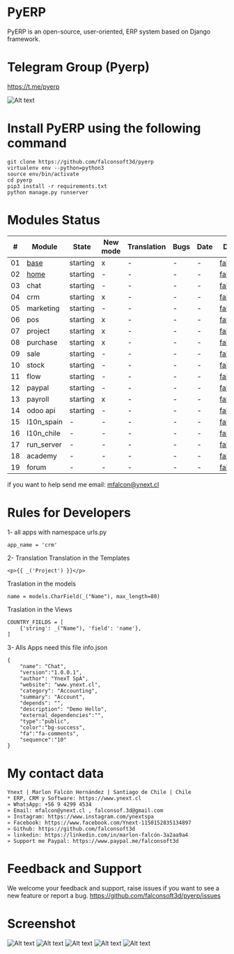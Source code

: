 # PyERP
PyERP is an open-source, user-oriented, ERP system based on Django framework.

# Telegram Group (Pyerp)
https://t.me/pyerp

![Alt text](https://github.com/falconsoft3d/pyerp/blob/master/marketing/pyerp-m.png?raw=true "Ynext")

# Install PyERP using the following command
```
git clone https://github.com/falconsoft3d/pyerp
virtualenv env --python=python3
source env/bin/activate
cd pyerp
pip3 install -r requirements.txt
python manage.py runserver
```
    

# Modules Status
| #  | Module  | State | New mode | Translation | Bugs | Date | Developer | Note |
| ------------- | ------------- | ------------- | ------------- | ------------- | ------------- | ------------- | ------------- | ------------- |
| 01 | [base](https://github.com/falconsoft3d/pyerp/tree/master/apps/base) | starting | x | - | - | - | [falconsoft3d](https://github.com/falconsoft3d) | - |
| 02 | [home](https://github.com/falconsoft3d/pyerp/tree/master/apps/home) | starting | - | - | - | - | [falconsoft3d](https://github.com/falconsoft3d)| - |
| 03 | chat  | starting | - | - | - | - | [falconsoft3d](https://github.com/falconsoft3d) | - |
| 04 | crm  | starting | x | - | - | - | [falconsoft3d](https://github.com/falconsoft3d) | - |
| 05 | marketing  | starting | - | - | - | - | [falconsoft3d](https://github.com/falconsoft3d) | - |
| 06 | pos  | starting | x | - | - | - | [falconsoft3d](https://github.com/falconsoft3d) | - |
| 07 | project  | starting | x | - | - | - | [falconsoft3d](https://github.com/falconsoft3d) | - |
| 08 | purchase | starting | x | - | - | - | [falconsoft3d](https://github.com/falconsoft3d) | - |
| 09 | sale  | starting | - | - | - | - | [falconsoft3d](https://github.com/falconsoft3d) | - |
| 10 | stock | starting | - | - | - | - | [falconsoft3d](https://github.com/falconsoft3d) | - |
| 11 | flow | starting | - | - | - | - | [falconsoft3d](https://github.com/falconsoft3d) | - |
| 12 | paypal | starting | - | - | - | - | [falconsoft3d](https://github.com/falconsoft3d) | - |
| 13 | payroll | starting | x | - | - | - | [falconsoft3d](https://github.com/falconsoft3d) | - |
| 14 | odoo api | starting | - | - | - | - | [falconsoft3d](https://github.com/falconsoft3d) | - |
| 15 | l10n_spain | - | - | - | - | - | [falconsoft3d](https://github.com/falconsoft3d) | - |
| 16 | l10n_chile | - | - | - | - | - | [falconsoft3d](https://github.com/falconsoft3d) | - |
| 17 | run_server | - | - | - | - | - | [falconsoft3d](https://github.com/falconsoft3d) | - |
| 18 | academy | - | - | - | - | - | [falconsoft3d](https://github.com/falconsoft3d) | - |
| 19 | forum | - | - | - | - | - | [falconsoft3d](https://github.com/falconsoft3d) | - |

if you want to help send me email: mfalcon@ynext.cl

# Rules for Developers
1- all apps with namespace urls.py
```
app_name = 'crm'
```
2- Translation
Translation in the Templates
```
<p>{{ _('Project') }}</p>
```
Traslation in the models
```
name = models.CharField(_("Name"), max_length=80)
```
Traslation in the Views
```
COUNTRY_FIELDS = [
    {'string': _("Name"), 'field': 'name'},
]
```
3- Alls Apps need this file
info.json
```
{
	"name": "Chat",
	"version":"1.0.0.1",
	"author": "YnexT SpA",
	"website": "www.ynext.cl",
	"category": "Accounting",
	"summary": "Account",
	"depends": "",
	"description": "Demo Hello",
	"external_dependencies":"",
	"type":"public",
	"color":"bg-success",
	"fa":"fa-comments",
	"sequence":"10"
}

```

# My contact data
```
Ynext | Marlon Falcón Hernández | Santiago de Chile | Chile
* ERP, CRM y Software: https://www.ynext.cl
» WhatsApp: +56 9 4299 4534
» Email: mfalcon@ynext.cl , falconsof.3d@gmail.com
» Instagram: https://www.instagram.com/ynextspa
» Facebook: https://www.facebook.com/Ynext-1150152835134897
» Github: https://github.com/falconsoft3d
» linkedin: https://linkedin.com/in/marlon-falcón-3a2aa9a4
» Support me Paypal: https://www.paypal.me/falconsoft3d
```

# Feedback and Support
We welcome your feedback and support, raise issues if you want to see a new feature or report a bug.
https://github.com/falconsoft3d/pyerp/issues


# Screenshot
![Alt text](https://github.com/falconsoft3d/pyerp/blob/master/marketing/05.png?raw=true "Ynext")
![Alt text](https://github.com/falconsoft3d/pyerp/blob/master/marketing/01.png?raw=true "Ynext")
![Alt text](https://github.com/falconsoft3d/pyerp/blob/master/marketing/02.png?raw=true "Ynext")
![Alt text](https://github.com/falconsoft3d/pyerp/blob/master/marketing/03.png?raw=true "Ynext")
![Alt text](https://github.com/falconsoft3d/pyerp/blob/master/marketing/04.png?raw=true "Ynext")

